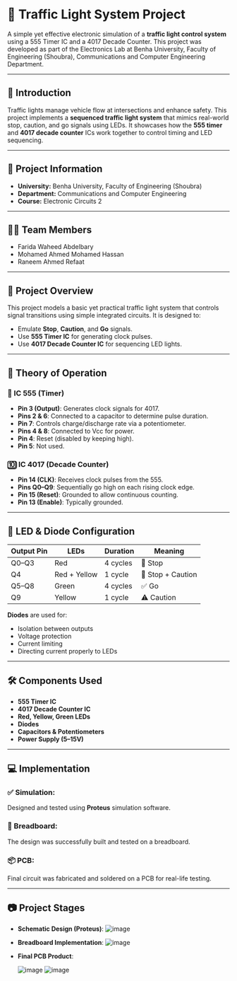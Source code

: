 # 🚦 Traffic Light System Project

A simple yet effective electronic simulation of a **traffic light control system** using a 555 Timer IC and a 4017 Decade Counter. This project was developed as part of the Electronics Lab at Benha University, Faculty of Engineering (Shoubra), Communications and Computer Engineering Department.

---

## 📘 Introduction

Traffic lights manage vehicle flow at intersections and enhance safety. This project implements a **sequenced traffic light system** that mimics real-world stop, caution, and go signals using LEDs. It showcases how the **555 timer** and **4017 decade counter** ICs work together to control timing and LED sequencing.

---

## 🏫 Project Information

- **University:** Benha University, Faculty of Engineering (Shoubra)
- **Department:** Communications and Computer Engineering
- **Course:** Electronic Circuits 2

---

## 👩‍💻 Team Members

- Farida Waheed Abdelbary
- Mohamed Ahmed Mohamed Hassan
- Raneem Ahmed Refaat
                 
---

## 📘 Project Overview

This project models a basic yet practical traffic light system that controls signal transitions using simple integrated circuits. It is designed to:
- Emulate **Stop**, **Caution**, and **Go** signals.
- Use **555 Timer IC** for generating clock pulses.
- Use **4017 Decade Counter IC** for sequencing LED lights.

---

## 🧠 Theory of Operation

### 🔁 IC 555 (Timer)
- **Pin 3 (Output)**: Generates clock signals for 4017.
- **Pins 2 & 6**: Connected to a capacitor to determine pulse duration.
- **Pin 7**: Controls charge/discharge rate via a potentiometer.
- **Pins 4 & 8**: Connected to Vcc for power.
- **Pin 4**: Reset (disabled by keeping high).
- **Pin 5**: Not used.

### 🔟 IC 4017 (Decade Counter)
- **Pin 14 (CLK)**: Receives clock pulses from the 555.
- **Pins Q0–Q9**: Sequentially go high on each rising clock edge.
- **Pin 15 (Reset)**: Grounded to allow continuous counting.
- **Pin 13 (Enable)**: Typically grounded.

---

## 🔦 LED & Diode Configuration

| Output Pin | LEDs | Duration | Meaning               |
|------------|------|----------|------------------------|
| Q0–Q3      | Red  | 4 cycles | 🚫 Stop                |
| Q4         | Red + Yellow | 1 cycle  | 🛑 Stop + Caution     |
| Q5–Q8      | Green| 4 cycles | ✅ Go                  |
| Q9         | Yellow | 1 cycle  | ⚠️ Caution            |

**Diodes** are used for:
- Isolation between outputs
- Voltage protection
- Current limiting
- Directing current properly to LEDs

---

## 🛠 Components Used

- **555 Timer IC**
- **4017 Decade Counter IC**
- **Red, Yellow, Green LEDs**
- **Diodes**
- **Capacitors & Potentiometers**
- **Power Supply (5–15V)**

---

## 💻 Implementation

### ✅ Simulation:
Designed and tested using **Proteus** simulation software.

### 🔧 Breadboard:
The design was successfully built and tested on a breadboard.

### 📦 PCB:
Final circuit was fabricated and soldered on a PCB for real-life testing.

---

## 📷 Project Stages

- **Schematic Design (Proteus)**:
  ![image](https://github.com/user-attachments/assets/2dd4dabd-21e6-440a-b082-59b1fdd58c57)
- **Breadboard Implementation**:
  ![image](https://github.com/user-attachments/assets/d940fea6-4a73-4b34-97d4-5c8458f205c7)
- **Final PCB Product**:
  
  ![image](https://github.com/user-attachments/assets/669eea0f-a52f-4850-92d3-436d055f1b53)
  ![image](https://github.com/user-attachments/assets/ce986d88-4ca6-4974-b25e-2cbcc72a2247)




